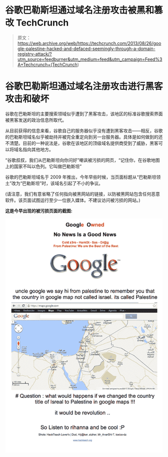 # 谷歌巴勒斯坦通过域名注册攻击被黑和篡改 TechCrunch

> 原文：<https://web.archive.org/web/https://techcrunch.com/2013/08/26/google-palestine-hacked-and-defaced-seemingly-through-a-domain-registry-attack/?utm_source=feedburner&utm_medium=feed&utm_campaign=Feed%3A+Techcrunch+(TechCrunch>)

# 谷歌巴勒斯坦通过域名注册攻击进行黑客攻击和破坏

谷歌在巴勒斯坦的主要搜索领域似乎遭到了黑客攻击，该地区的标准谷歌搜索界面被黑客发送的政治信息所取代。

从目前获得的信息来看，谷歌自己的服务器似乎没有遭到黑客攻击——相反，谷歌的巴勒斯坦域名似乎被劫持并被完全重定向到另一台服务器。具体是如何做到的还不清楚。目前的一种说法是，谷歌在该地区的顶级域名提供商受到了威胁，黑客可以将域名指向其他地方。

“谷歌叔叔，我们从巴勒斯坦向你问好”嘲讽被污损的网页，“记住你，在谷歌地图上的国家不叫以色列。它叫做巴勒斯坦”

谷歌的巴勒斯坦域名于 2009 年推出，今年早些时候，当页面标题从“巴勒斯坦领土”改为“巴勒斯坦”时，该域名引起了不小的争议。

(请注意，我们有意省略了任何指向被黑网站的链接，以防被黑网站包含任何恶意软件。该页面试图运行至少一位嵌入媒体。不建议访问被污损的网站。)

**这是今早出现的被污损页面的截图:**

![google palestine](img/3d088f40ccd625371332f0c19e8fc889.png)
